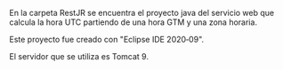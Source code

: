 En la carpeta RestJR se encuentra el proyecto java del servicio web 
que calcula la hora UTC partiendo de una hora GTM y una zona horaria.

Este proyecto fue creado con "Eclipse IDE 2020‑09".

El servidor que se utiliza es Tomcat 9.